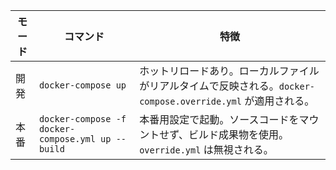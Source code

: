 | モード | コマンド | 特徴 |
|--------|----------|------|
| 開発   | `docker-compose up` | ホットリロードあり。ローカルファイルがリアルタイムで反映される。`docker-compose.override.yml` が適用される。 |
| 本番   | `docker-compose -f docker-compose.yml up --build` | 本番用設定で起動。ソースコードをマウントせず、ビルド成果物を使用。`override.yml` は無視される。 |
